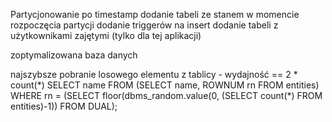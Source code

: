 
Partycjonowanie po timestamp
dodanie tabeli ze stanem w momencie rozpoczęcia partycji
dodanie triggerów na insert
dodanie tabeli z użytkownikami zajętymi (tylko dla tej aplikacji)

zoptymalizowana baza danych 


najszybsze pobranie losowego elementu z tablicy - wydajność == 2 * count(\*)
SELECT name FROM (SELECT name, ROWNUM rn FROM entities) WHERE rn = (SELECT floor(dbms\_random.value(0, (SELECT count(*) FROM entities)-1)) FROM DUAL);


